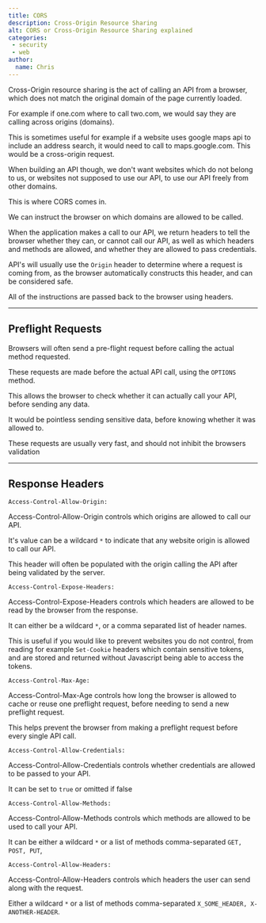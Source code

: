 ```yaml
---
title: CORS
description: Cross-Origin Resource Sharing
alt: CORS or Cross-Origin Resource Sharing explained
categories:
 - security
 - web
author:
  name: Chris
---
```


Cross-Origin resource sharing is the act of calling an API from a browser, 
which does not match the original domain of the page currently loaded.

For example if one.com where to call two.com, we would say they are calling across origins (domains).

This is sometimes useful for example if a website uses google maps api to include an address search,
it would need to call to maps.google.com. This would be a cross-origin request.

When building an API though, we don't want websites which do not belong to us,
or websites not supposed to use our API, to use our API freely from other domains.

This is where CORS comes in. 

We can instruct the browser on which domains are allowed to be called.

When the application makes a call to our API, 
we return headers to tell the browser whether they can, or cannot call our API,
as well as which headers and methods are allowed, and whether they are allowed to pass credentials.

API's will usually use the `Origin` header to determine where a request is coming from, 
as the browser automatically constructs this header, and can be considered safe.

All of the instructions are passed back to the browser using headers.

---
## Preflight Requests

Browsers will often send a pre-flight request before calling the actual method requested. 

These requests are made before the actual API call, using the `OPTIONS` method. 

This allows the browser to check whether it can actually call your API, before sending any data.

It would be pointless sending sensitive data, before knowing whether it was allowed to.

These requests are usually very fast, and should not inhibit the browsers validation

---
## Response Headers 

```
Access-Control-Allow-Origin:   
```

Access-Control-Allow-Origin controls which origins are allowed to call our API. 

It's value can be a wildcard `*` to indicate that any website origin is allowed to call our API.

This header will often be populated with the origin calling the API after being validated by the server.

```
Access-Control-Expose-Headers:
``` 

Access-Control-Expose-Headers controls which headers are allowed to be read by the browser from the response.

It can either be a wildcard `*`, or a comma separated list of header names.

This is useful if you would like to prevent websites you do not control, 
from reading for example `Set-Cookie` headers which contain sensitive tokens,
and are stored and returned without Javascript being able to access the tokens.

```
Access-Control-Max-Age:
```

Access-Control-Max-Age controls how long the browser is allowed to cache or reuse one preflight request,
before needing to send a new preflight request.

This helps prevent the browser from making a preflight request before every single API call.

```
Access-Control-Allow-Credentials: 
```

Access-Control-Allow-Credentials controls whether credentials are allowed to be passed to your API.

It can be set to `true` or omitted if false

```
Access-Control-Allow-Methods:
```

Access-Control-Allow-Methods controls which methods are allowed to be used to call your API.

It can be either a wildcard `*` or a list of methods comma-separated `GET, POST, PUT`,

```
Access-Control-Allow-Headers:
``` 

Access-Control-Allow-Headers controls which headers the user can send along with the request.

Either a wildcard `*` or a list of methods comma-separated `X_SOME_HEADER, X-ANOTHER-HEADER`.
